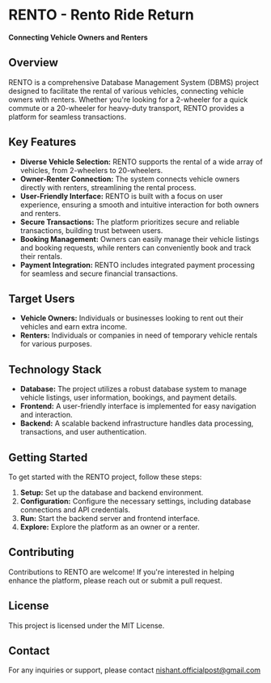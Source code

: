 # RENTO - Rento Ride Return

**Connecting Vehicle Owners and Renters**

## Overview

RENTO is a comprehensive Database Management System (DBMS) project designed to facilitate the rental of various vehicles, connecting vehicle owners with renters. Whether you're looking for a 2-wheeler for a quick commute or a 20-wheeler for heavy-duty transport, RENTO provides a platform for seamless transactions.

## Key Features

-   **Diverse Vehicle Selection:** RENTO supports the rental of a wide array of vehicles, from 2-wheelers to 20-wheelers.
-   **Owner-Renter Connection:** The system connects vehicle owners directly with renters, streamlining the rental process.
-   **User-Friendly Interface:** RENTO is built with a focus on user experience, ensuring a smooth and intuitive interaction for both owners and renters.
-   **Secure Transactions:** The platform prioritizes secure and reliable transactions, building trust between users.
-   **Booking Management:** Owners can easily manage their vehicle listings and booking requests, while renters can conveniently book and track their rentals.
-   **Payment Integration:** RENTO includes integrated payment processing for seamless and secure financial transactions.

## Target Users

-   **Vehicle Owners:** Individuals or businesses looking to rent out their vehicles and earn extra income.
-   **Renters:** Individuals or companies in need of temporary vehicle rentals for various purposes.

## Technology Stack

-   **Database:** The project utilizes a robust database system to manage vehicle listings, user information, bookings, and payment details.
-   **Frontend:** A user-friendly interface is implemented for easy navigation and interaction.
-   **Backend:** A scalable backend infrastructure handles data processing, transactions, and user authentication.

## Getting Started

To get started with the RENTO project, follow these steps:

1.  **Setup:** Set up the database and backend environment.
2.  **Configuration:** Configure the necessary settings, including database connections and API credentials.
3.  **Run:** Start the backend server and frontend interface.
4.  **Explore:** Explore the platform as an owner or a renter.

## Contributing

Contributions to RENTO are welcome! If you're interested in helping enhance the platform, please reach out or submit a pull request.

## License

This project is licensed under the MIT License.

## Contact

For any inquiries or support, please contact nishant.officialpost@gmail.com
